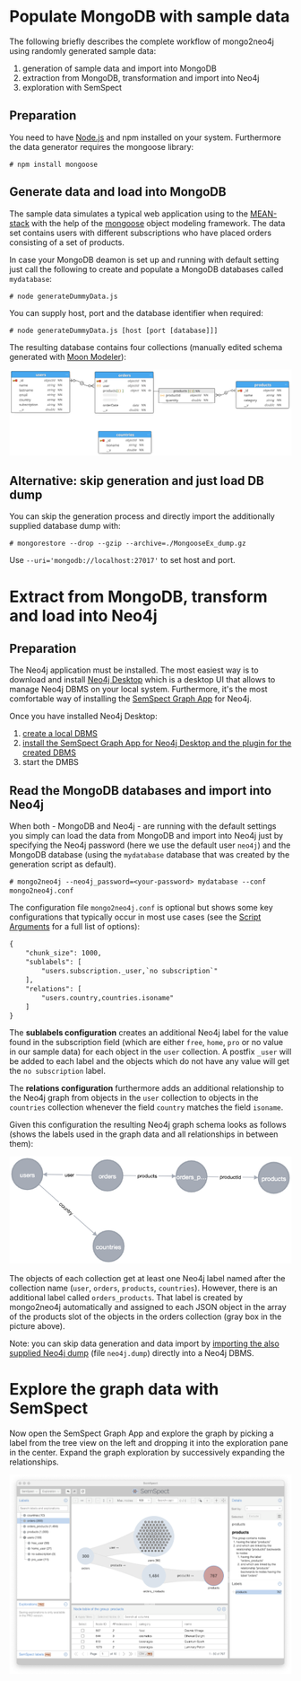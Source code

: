 # Populate MongoDB with sample data

The following briefly describes the complete workflow of mongo2neo4j using randomly generated sample data:

1. generation of sample data and import into MongoDB
2. extraction from MongoDB, transformation and import into Neo4j
3. exploration with SemSpect

## Preparation

You need to have [Node.js](https://nodejs.org/en/download) and npm installed on your system. Furthermore the data generator requires the mongoose library:

```
# npm install mongoose
```

## Generate data and load into MongoDB

The sample data simulates a typical web application using to the [MEAN-stack](https://en.wikipedia.org/wiki/MEAN_(solution_stack)) with the help of the [mongoose](https://mongoosejs.com/) object modeling framework. The data set contains users with different subscriptions who have placed orders consisting of a set of products.

In case your MongoDB deamon is set up and running with default setting just call the following to create and populate a MongoDB databases called `mydatabase`:

```
# node generateDummyData.js
```

You can supply host, port and the database identifier when required:

```
# node generateDummyData.js [host [port [database]]]
```

The resulting database contains four collections (manually edited schema generated with [Moon Modeler](https://www.datensen.com/data-modeling/moon-modeler-for-databases.html)):

![database schema of generated sample data in MongoDB](images/mongodb-schema.png)

## Alternative: skip generation and just load DB dump

You can skip the generation process and directly import the additionally supplied database dump with:

```
# mongorestore --drop --gzip --archive=./MongooseEx_dump.gz
```

Use `--uri='mongodb://localhost:27017'` to set host and port.

# Extract from MongoDB, transform and load into Neo4j

## Preparation

The Neo4j application must be installed. The most easiest way is to download and install [Neo4j Desktop](https://neo4j.com/download-center/#desktop) which is a desktop UI that allows to manage Neo4j DBMS on your local system. Furthermore, it's the most comfortable way of installing the [SemSpect Graph App](https://doc.semspect.de/docs/neo4j-graph-app/) for Neo4j.

Once you have installed Neo4j Desktop:

1. [create a local DBMS](https://neo4j.com/docs/desktop-manual/current/operations/create-dbms/)
2. [install the SemSpect Graph App for Neo4j Desktop and the plugin for the created DBMS](https://doc.semspect.de/docs/neo4j-graph-app/installation/)
3. start the DMBS

## Read the MongoDB databases and import into Neo4j

When both - MongoDB and Neo4j - are running with the default settings you simply can load the data from MongoDB and import into Neo4j just by specifying the Neo4j password (here we use the default user `neo4j`) and the MongoDB database (using the `mydatabase` database that was created by the generation script as default). 

```
# mongo2neo4j --neo4j_password=<your-password> mydatabase --conf mongo2neo4j.conf
```

The configuration file `mongo2neo4j.conf` is optional but shows some key configurations that typically occur in most use cases (see the [Script Arguments](https://github.com/MAKOMO/mongo2neo4j/wiki/Script-Arguments) for a full list of options):

```
{
    "chunk_size": 1000,
    "sublabels": [
        "users.subscription._user,`no subscription`"
    ],
    "relations": [
        "users.country,countries.isoname"
    ]
}
```

The **sublabels configuration** creates an additional Neo4j label for the value found in the subscription field (which are either `free`, `home`, `pro` or no value in our sample data) for each object in the `user` collection. A postfix `_user` will be added to each label and the objects which do not have any value will get the `no subscription` label.

The **relations configuration** furthermore adds an additional relationship to the Neo4j graph from objects in the `user` collection to objects in the `countries` collection whenever the field `country` matches the field `isoname`.

Given this configuration the resulting Neo4j graph schema looks as follows (shows the labels used in the graph data and all relationships in between them):

![graph database schema of generated sample data in Neo4j](images/neo4j-graph-schema.png)

The objects of each collection get at least one Neo4j label named after the collection name (`user`, `orders`, `products`, `countries`). However, there is an additional label called `orders_products`. That label is created by mongo2neo4j automatically and assigned to each JSON object in the array of the products slot of the objects in the orders collection (gray box in the picture above).

Note: you can skip data generation and data import by [importing the also supplied Neo4j dump](https://neo4j.com/docs/desktop-manual/current/operations/create-from-dump/) (file `neo4j.dump`) directly into a Neo4j DBMS.

# Explore the graph data with SemSpect

Now open the SemSpect Graph App and explore the graph by picking a label from the tree view on the left and dropping it into the exploration pane in the center. Expand the graph exploration by successively expanding the relationships.

![SemSpect showing the generated and imported sample data in Neo4j](images/SemSpect-sample-data.png)




